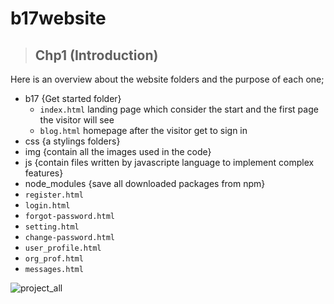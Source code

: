 # b17website
> ## Chp1 (Introduction)
 Here is an overview about the website folders and the purpose of each one;
   - b17  {Get started folder}
     - `index.html`  landing page which consider the start and the first page the visitor will see
     - `blog.html`  homepage after the visitor get to sign in 
   - css  {a stylings folders}
   - img  {contain all the images used in the code}
   - js  {contain files written by javascripte language to implement complex features}
   - node_modules  {save all downloaded packages from npm}
   - `register.html`
   - `login.html`
   - `forgot-password.html`
   - `setting.html`
   - `change-password.html`
   - `user_profile.html`
   - `org_prof.html`
   - `messages.html`

  ![project_all](https://user-images.githubusercontent.com/100317841/170894084-433713e6-cbbd-4645-8a34-1899772f0ad7.png)
